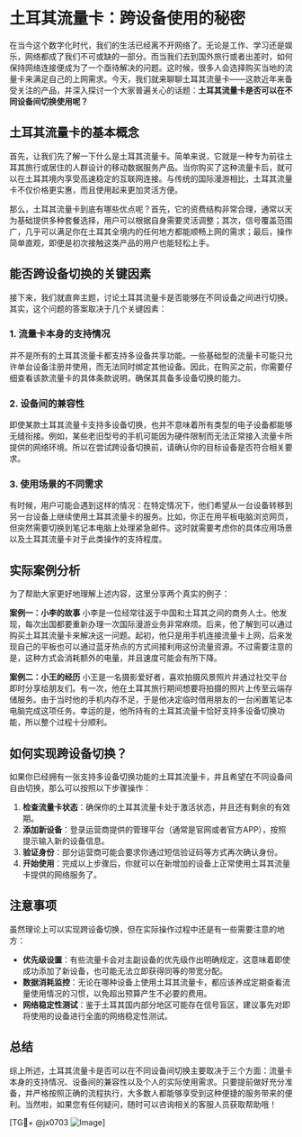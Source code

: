 # 土耳其流量卡：跨设备使用的秘密

在当今这个数字化时代，我们的生活已经离不开网络了。无论是工作、学习还是娱乐，网络都成了我们不可或缺的一部分。而当我们去到国外旅行或者出差时，如何保持网络连接便成为了一个亟待解决的问题。这时候，很多人会选择购买当地的流量卡来满足自己的上网需求。今天，我们就来聊聊土耳其流量卡——这款近年来备受关注的产品，并深入探讨一个大家普遍关心的话题：**土耳其流量卡是否可以在不同设备间切换使用呢？**

## 土耳其流量卡的基本概念

首先，让我们先了解一下什么是土耳其流量卡。简单来说，它就是一种专为前往土耳其旅行或居住的人群设计的移动数据服务产品。当你购买了这种流量卡后，就可以在土耳其境内享受高速稳定的互联网连接。与传统的国际漫游相比，土耳其流量卡不仅价格更实惠，而且使用起来更加灵活方便。

那么，土耳其流量卡到底有哪些优点呢？首先，它的资费结构非常合理，通常以天为基础提供多种套餐选择，用户可以根据自身需要灵活调整；其次，信号覆盖范围广，几乎可以满足你在土耳其全境内的任何地方都能顺畅上网的需求；最后，操作简单直观，即便是初次接触这类产品的用户也能轻松上手。

## 能否跨设备切换的关键因素

接下来，我们就直奔主题，讨论土耳其流量卡是否能够在不同设备之间进行切换。其实，这个问题的答案取决于几个关键因素：

### 1. 流量卡本身的支持情况
并不是所有的土耳其流量卡都支持多设备共享功能。一些基础型的流量卡可能只允许单台设备注册并使用，而无法同时绑定其他设备。因此，在购买之前，你需要仔细查看该款流量卡的具体条款说明，确保其具备多设备切换的能力。

### 2. 设备间的兼容性
即使某款土耳其流量卡支持多设备切换，也并不意味着所有类型的电子设备都能够无缝衔接。例如，某些老旧型号的手机可能因为硬件限制而无法正常接入流量卡所提供的网络环境。所以在尝试跨设备切换前，请确认你的目标设备是否符合相关要求。

### 3. 使用场景的不同需求
有时候，用户可能会遇到这样的情况：在特定情况下，他们希望从一台设备转移到另一台设备上继续使用土耳其流量卡的服务。比如，你正在用平板电脑浏览网页，但突然需要切换到笔记本电脑上处理紧急邮件。这时就需要考虑你的具体应用场景以及土耳其流量卡对于此类操作的支持程度。

## 实际案例分析

为了帮助大家更好地理解上述内容，这里分享两个真实的例子：

**案例一：小李的故事**
小李是一位经常往返于中国和土耳其之间的商务人士。他发现，每次出国都要重新办理一次国际漫游业务非常麻烦。后来，他了解到可以通过购买土耳其流量卡来解决这一问题。起初，他只是用手机连接流量卡上网，后来发现自己的平板也可以通过蓝牙热点的方式间接利用这份流量资源。不过需要注意的是，这种方式会消耗额外的电量，并且速度可能会有所下降。

**案例二：小王的经历**
小王是一名摄影爱好者，喜欢拍摄风景照片并通过社交平台即时分享给朋友们。有一次，他在土耳其旅行期间想要将拍摄的照片上传至云端存储服务。由于当时他的手机内存不足，于是他决定临时借用朋友的一台闲置笔记本电脑完成这项任务。幸运的是，他所持有的土耳其流量卡恰好支持多设备切换功能，所以整个过程十分顺利。

## 如何实现跨设备切换？

如果你已经拥有一张支持多设备切换功能的土耳其流量卡，并且希望在不同设备间自由切换，那么可以按照以下步骤操作：

1. **检查流量卡状态**：确保你的土耳其流量卡处于激活状态，并且还有剩余的有效期。
2. **添加新设备**：登录运营商提供的管理平台（通常是官网或者官方APP），按照提示输入新的设备信息。
3. **验证身份**：部分运营商可能会要求你通过短信验证码等方式再次确认身份。
4. **开始使用**：完成以上步骤后，你就可以在新增加的设备上正常使用土耳其流量卡提供的网络服务了。

## 注意事项

虽然理论上可以实现跨设备切换，但在实际操作过程中还是有一些需要注意的地方：

- **优先级设置**：有些流量卡会对主副设备的优先级作出明确规定，这意味着即使成功添加了新设备，也可能无法立即获得同等的带宽分配。
- **数据消耗监控**：无论在哪种设备上使用土耳其流量卡，都应该养成定期查看流量使用情况的习惯，以免超出预算产生不必要的费用。
- **网络稳定性测试**：鉴于土耳其国内部分地区可能存在信号盲区，建议事先对即将使用的设备进行全面的网络稳定性测试。

## 总结

综上所述，土耳其流量卡是否可以在不同设备间切换主要取决于三个方面：流量卡本身的支持情况、设备间的兼容性以及个人的实际使用需求。只要提前做好充分准备，并严格按照正确的流程执行，大多数人都能够享受到这种便捷的服务带来的便利。当然啦，如果您有任何疑问，随时可以咨询相关的客服人员获取帮助哦！

[TG💪+ @jx0703 ![Image](https://github.com/user-attachments/assets/dbca1d08-cadb-493c-b0ec-ad6f7a83f270)]